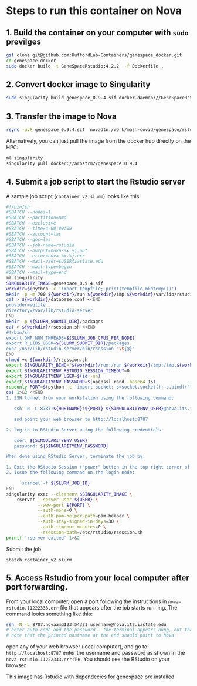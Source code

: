 # Steps to run this container on Nova

## 1. Build the container on your computer with `sudo` previlges

```bash
git clone git@github.com:HuffordLab-Containers/genespace_docker.git
cd genespace_docker
sudo docker build -t GeneSpaceRstudio:4.2.2  -f Dockerfile .
```

## 2. Convert docker image to Singularity

```bash
sudo singularity build genespace_0.9.4.sif docker-daemon://GeneSpaceRstudio:4.2.2
```


## 3. Transfer the image to Nova

```bash
rsync -avP genespace_0.9.4.sif  novadtn:/work/mash-covid/genespace/rstudio/
```

Alternatively, you can just pull the image from the docker hub directly on the HPC:

```bash
ml singularity
singularity pull docker://arnstrm2/genespace:0.9.4
```


## 4. Submit a job script to start the Rstudio server

A sample job script (`container_v2.slurm`) looks like this:

```bash
#!/bin/sh
#SBATCH --nodes=1
#SBATCH --partition=amd
#SBATCH --exclusive
#SBATCH --time=4-00:00:00
#SBATCH --account=las
#SBATCH --qos=las
#SBATCH --job-name=rstudio
#SBATCH --output=nova-%x.%j.out
#SBATCH --error=nova-%x.%j.err
#SBATCH --mail-user=$USER@iastate.edu
#SBATCH --mail-type=begin
#SBATCH --mail-type=end
ml singularity
SINGULARITY_IMAGE=genespace_0.9.4.sif
workdir=$(python -c 'import tempfile; print(tempfile.mkdtemp())')
mkdir -p -m 700 ${workdir}/run ${workdir}/tmp ${workdir}/var/lib/rstudio-server
cat > ${workdir}/database.conf <<END
provider=sqlite
directory=/var/lib/rstudio-server
END
mkdir -p ${SLURM_SUBMIT_DIR}/packages
cat > ${workdir}/rsession.sh <<END
#!/bin/sh
export OMP_NUM_THREADS=${SLURM_JOB_CPUS_PER_NODE}
export R_LIBS_USER=${SLURM_SUBMIT_DIR}/packages
exec /usr/lib/rstudio-server/bin/rsession "\${@}"
END
chmod +x ${workdir}/rsession.sh
export SINGULARITY_BIND="${workdir}/run:/run,${workdir}/tmp:/tmp,${workdir}/database.conf:/etc/rstudio/database.conf,${workdir}/rsession.sh:/etc/rstudio/rsession.sh,${workdir}/var/lib/rstudio-server:/var/lib/rstudio-server"
export SINGULARITYENV_RSTUDIO_SESSION_TIMEOUT=0
export SINGULARITYENV_USER=$(id -un)
export SINGULARITYENV_PASSWORD=$(openssl rand -base64 15)
readonly PORT=$(python -c 'import socket; s=socket.socket(); s.bind(("", 0)); print(s.getsockname()[1]); s.close()')
cat 1>&2 <<END
1. SSH tunnel from your workstation using the following command:

   ssh -N -L 8787:${HOSTNAME}:${PORT} ${SINGULARITYENV_USER}@nova.its.iastate.edu

   and point your web browser to http://localhost:8787

2. log in to RStudio Server using the following credentials:

   user: ${SINGULARITYENV_USER}
   password: ${SINGULARITYENV_PASSWORD}

When done using RStudio Server, terminate the job by:

1. Exit the RStudio Session ("power" button in the top right corner of the RStudio window)
2. Issue the following command on the login node:

      scancel -f ${SLURM_JOB_ID}
END
singularity exec --cleanenv $SINGULARITY_IMAGE \
    rserver --server-user ${USER} \
            --www-port ${PORT} \
            --auth-none=0 \
            --auth-pam-helper-path=pam-helper \
            --auth-stay-signed-in-days=30 \
            --auth-timeout-minutes=0 \
            --rsession-path=/etc/rstudio/rsession.sh
printf 'rserver exited' 1>&2
```

Submit the job

```
sbatch container_v2.slurm
```

## 5. Access Rstudio from your local computer after port forwarding.

From your local computer, open a port following the instructions in `nova-rstudio.11222333.err` file that appears after the job starts running.
The command looks something like this:

```bash
ssh -N -L 8787:novaamd123:54321 username@nova.its.iastate.edu
# enter auth code and the password - the terminal appears hung, but that is fine. 
# note that the printed hostname at the end should point to Nova 
```
open any of your web browser (local computer), and go to: `http://localhost:8787`
enter the username and password as shown in the `nova-rstudio.11222333.err` file. You should see the RStudio on your browser. 

This image has Rstudio with dependecies for genespace pre installed
